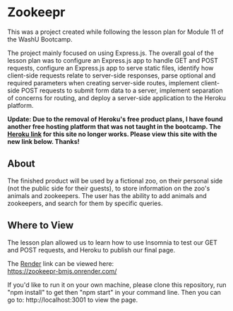 # Zookeepr

This was a project created while following the lesson plan for Module 11 of the WashU Bootcamp.

The project mainly focused on using Express.js. The overall goal of the lesson plan was to configure an Express.js app to handle GET and POST requests, configure an Express.js app to serve static files, identify how client-side requests relate to server-side responses, parse optional and required parameters when creating server-side routes, implement client-side POST requests to submit form data to a server, implement separation of concerns for routing, and deploy a server-side application to the Heroku platform.

**Update: Due to the removal of Heroku's free product plans, I have found another free hosting platform that was not taught in the bootcamp. The [Heroku link](https://bref-baguette-24874.herokuapp.com/) for this site no longer works. Please view this site with the new link below. Thanks!**

## About

The finished product will be used by a fictional zoo, on their personal side (not the public side for their guests), to store information on the zoo's animals and zookeepers. The user has the ability to add animals and zookeepers, and search for them by specific queries.

## Where to View

The lesson plan allowed us to learn how to use Insomnia to test our GET and POST requests, and Heroku to publish our final page.

The [Render](https://render.com/) link can be viewed here:\
https://zookeepr-bmjs.onrender.com/

If you'd like to run it on your own machine, please clone this repository, run "npm install" to get then "npm start" in your command line. Then you can go to: http://localhost:3001 to view the page.
